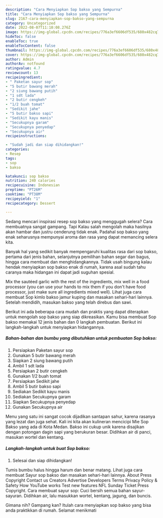 ```yaml
---
description: "Cara Menyiapkan Sop bakso yang Sempurna"
title: "Cara Menyiapkan Sop bakso yang Sempurna"
slug: 2167-cara-menyiapkan-sop-bakso-yang-sempurna
category: Uncategorized
date: 2022-08-07T11:10:08.276Z
image: https://img-global.cpcdn.com/recipes/776a3ef6606df535/680x482cq70/sop-bakso-foto-resep-utama.jpg
hideToc: false
enableToc: true
enableTocContent: false
thumbnail: https://img-global.cpcdn.com/recipes/776a3ef6606df535/680x482cq70/sop-bakso-foto-resep-utama.jpg
cover: https://img-global.cpcdn.com/recipes/776a3ef6606df535/680x482cq70/sop-bakso-foto-resep-utama.jpg
author: Admin
authorAv: notfound
ratingvalue: 4.7
reviewcount: 13
recipeingredient:
- " Paketan sayur sop"
- "5 butir bawang merah"
- "2 siung bawang putih"
- "1 sdt lada"
- "2 butir cengkeh"
- "1/2 buah tomat"
- "Sedikit jahe"
- "5 butir bakso sapi"
- "Sedikit kayu manis"
- "Secukupnya garam"
- "Secukupnya penyedap"
- "Secukupnya air"
recipeinstructions:

- "Sudah jadi dan siap dihidangkan!"
categories:
- Resep
tags:
- sop
- bakso

katakunci: sop bakso 
nutrition: 240 calories
recipecuisine: Indonesian
preptime: "PT26M"
cooktime: "PT38M"
recipeyield: "1"
recipecategory: Dessert

---
```



Sedang mencari inspirasi resep sop bakso yang menggugah selera? Cara membuatnya sangat gampang. Tapi Kalau salah mengolah maka hasilnya akan hambar dan justru cenderung tidak enak. Padahal sop bakso yang enak seharusnya mempunyai aroma dan rasa yang dapat memancing selera kita.


Banyak hal yang sedikit banyak mempengaruhi kualitas rasa dari sop bakso, pertama dari jenis bahan, selanjutnya pemilihan bahan segar dan bagus, hingga cara membuat dan menghidangkannya. Tidak usah bingung kalau hendak menyiapkan sop bakso enak di rumah, karena asal sudah tahu caranya maka hidangan ini dapat jadi suguhan spesial.

Mix the sautéed garlic with the rest of the ingredients, mix well in a food processor (you can use your hands to mix them if you don&#39;t have food processor, just make sure all ingredients mixed well). Lihat juga cara membuat Sop kimlo bakso jamur kuping dan masakan sehari-hari lainnya. Setelah mendidih, masukan bakso yang telah direbus dan sawi.


Berikut ini ada beberapa cara mudah dan praktis yang dapat diterapkan untuk mengolah sop bakso yang siap dikreasikan. Kamu bisa membuat Sop bakso memakai 12 jenis bahan dan 0 langkah pembuatan. Berikut ini langkah-langkah untuk menyiapkan hidangannya.

<!--inarticleads1-->

##### Bahan-bahan dan bumbu yang dibutuhkan untuk pembuatan Sop bakso:

1. Persiapkan  Paketan sayur sop
1. Gunakan 5 butir bawang merah
1. Siapkan 2 siung bawang putih
1. Ambil 1 sdt lada
1. Persiapkan 2 butir cengkeh
1. Gunakan 1/2 buah tomat
1. Persiapkan Sedikit jahe
1. Ambil 5 butir bakso sapi
1. Sediakan Sedikit kayu manis
1. Sediakan Secukupnya garam
1. Siapkan Secukupnya penyedap
1. Gunakan Secukupnya air


Menu yang satu ini sangat cocok dijadikan santapan sahur, karena rasanya yang lezat dan juga sehat. Kali ini kita akan kulineran mencicipi Mie Sop Bakso yang ada di Kota Medan. Bakso ini cukup unik karena disajikan dengan potongan dagin sapi yang berukuran besar. Didihkan air di panci, masukan wortel dan kentang. 

<!--inarticleads2-->

##### Langkah-langkah untuk buat Sop bakso:


1. Selesai dan siap dihidangkan!

Tumis bumbu halus hingga harum dan benar matang. Lihat juga cara membuat Sayur sop bakso dan masakan sehari-hari lainnya. About Press Copyright Contact us Creators Advertise Developers Terms Privacy Policy &amp; Safety How YouTube works Test new features NFL Sunday Ticket Press Copyright. Cara membuat sayur sop: Cuci bersih semua bahan sayur-sayuran. Didihkan air, lalu masukkan wortel, kentang, jagung, dan buncis. 

Gimana nih? Gampang kan? Itulah cara menyiapkan sop bakso yang bisa anda praktikkan di rumah. Selamat menikmati
